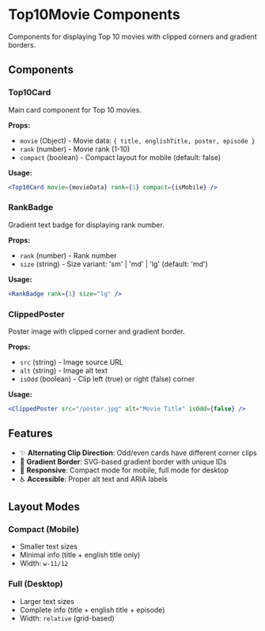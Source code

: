 # Top10Movie Components

Components for displaying Top 10 movies with clipped corners and gradient borders.

## Components

### Top10Card

Main card component for Top 10 movies.

**Props:**

- `movie` (Object) - Movie data: `{ title, englishTitle, poster, episode }`
- `rank` (number) - Movie rank (1-10)
- `compact` (boolean) - Compact layout for mobile (default: false)

**Usage:**

```jsx
<Top10Card movie={movieData} rank={1} compact={isMobile} />
```

### RankBadge

Gradient text badge for displaying rank number.

**Props:**

- `rank` (number) - Rank number
- `size` (string) - Size variant: 'sm' | 'md' | 'lg' (default: 'md')

**Usage:**

```jsx
<RankBadge rank={1} size="lg" />
```

### ClippedPoster

Poster image with clipped corner and gradient border.

**Props:**

- `src` (string) - Image source URL
- `alt` (string) - Image alt text
- `isOdd` (boolean) - Clip left (true) or right (false) corner

**Usage:**

```jsx
<ClippedPoster src="/poster.jpg" alt="Movie Title" isOdd={false} />
```

## Features

- ✨ **Alternating Clip Direction**: Odd/even cards have different corner clips
- 🎨 **Gradient Border**: SVG-based gradient border with unique IDs
- 📱 **Responsive**: Compact mode for mobile, full mode for desktop
- ♿ **Accessible**: Proper alt text and ARIA labels

## Layout Modes

### Compact (Mobile)

- Smaller text sizes
- Minimal info (title + english title only)
- Width: `w-11/12`

### Full (Desktop)

- Larger text sizes
- Complete info (title + english title + episode)
- Width: `relative` (grid-based)
